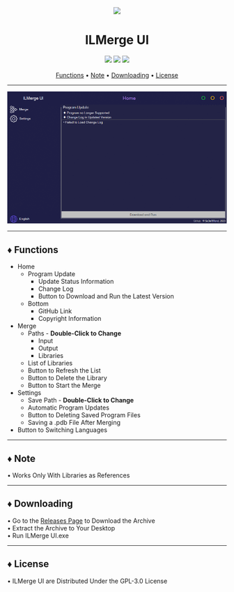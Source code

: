 <div align="center">
	<img src="ILMergeUI/ResourcesData/Icons/Application/Icon.ico">
	<h1>ILMerge UI</h1>
</div>

<div align="center">
	<img src="https://img.shields.io/badge/.NET Framework-4.8-blue?style=for-the-badge">
	<img src="https://img.shields.io/badge/Windows-10-yellow?style=for-the-badge">
	<img src="https://img.shields.io/badge/License-GPL--3.0-orange?style=for-the-badge">
</div>

<br>

<div align="center">
	<a href="#-functions">Functions</a> •
	<a href="#-note">Note</a> •
	<a href="#-downloading">Downloading</a> •
	<a href="#-license">License</a>
</div>

***

<div align="center">
	<img src="ILMergeUI/ResourcesData/Gif/Preview.gif">
</div>

***

## ♦ Functions

- Home
	- Program Update
		- Update Status Information
		- Change Log
		- Button to Download and Run the Latest Version
	- Bottom
		- GitHub Link
		- Copyright Information
- Merge
	- Paths - <b>Double-Click to Change</b>
		- Input
		- Output
		- Libraries
	- List of Libraries
	- Button to Refresh the List
	- Button to Delete the Library
	- Button to Start the Merge
- Settings
	- Save Path - <b>Double-Click to Change</b>
	- Automatic Program Updates
	- Button to Deleting Saved Program Files
	- Saving a .pdb File After Merging
- Button to Switching Languages

***

## ♦ Note

• Works Only With Libraries as References

***

## ♦ Downloading

• Go to the [Releases Page](https://github.com/SoDeRMond/ILMergeUI/releases) to Download the Archive
<br>• Extract the Archive to Your Desktop
<br>• Run ILMerge UI.exe

***

## ♦ License

• ILMerge UI are Distributed Under the GPL-3.0 License